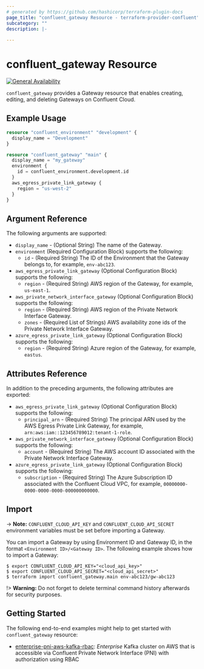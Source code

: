 ```yaml
---
# generated by https://github.com/hashicorp/terraform-plugin-docs
page_title: "confluent_gateway Resource - terraform-provider-confluent"
subcategory: ""
description: |-
  
---
```


# confluent_gateway Resource

[![General Availability](https://img.shields.io/badge/Lifecycle%20Stage-General%20Availability-%2345c6e8)](https://docs.confluent.io/cloud/current/api.html#section/Versioning/API-Lifecycle-Policy)

`confluent_gateway` provides a Gateway resource that enables creating, editing, and deleting Gateways on Confluent Cloud.

## Example Usage

```terraform
resource "confluent_environment" "development" {
  display_name = "Development"
}

resource "confluent_gateway" "main" {
  display_name = "my_gateway"
  environment {
    id = confluent_environment.development.id
  }
  aws_egress_private_link_gateway {
    region = "us-west-2"
  }
}
```

<!-- schema generated by tfplugindocs -->
## Argument Reference

The following arguments are supported:

- `display_name` - (Optional String) The name of the Gateway.
- `environment` (Required Configuration Block) supports the following:
  - `id` - (Required String) The ID of the Environment that the Gateway belongs to, for example, `env-abc123`.
- `aws_egress_private_link_gateway` (Optional Configuration Block) supports the following:
  - `region` - (Required String) AWS region of the Gateway, for example, `us-east-1`.
- `aws_private_network_interface_gateway` (Optional Configuration Block) supports the following:
  - `region` - (Required String) AWS region of the Private Network Interface Gateway.
  - `zones` - (Required List of Strings) AWS availability zone ids of the Private Network Interface Gateway.
- `azure_egress_private_link_gateway` (Optional Configuration Block) supports the following:
  - `region` - (Required String) Azure region of the Gateway, for example, `eastus`.

## Attributes Reference

In addition to the preceding arguments, the following attributes are exported:

- `aws_egress_private_link_gateway` (Optional Configuration Block) supports the following:
  - `principal_arn` - (Required String) The principal ARN used by the AWS Egress Private Link Gateway, for example, `arn:aws:iam::123456789012:tenant-1-role`.
- `aws_private_network_interface_gateway` (Optional Configuration Block) supports the following:
  - `account` - (Required String) The AWS account ID associated with the Private Network Interface Gateway.
- `azure_egress_private_link_gateway` (Optional Configuration Block) supports the following:
  - `subscription` - (Required String) The Azure Subscription ID associated with the Confluent Cloud VPC, for example, `00000000-0000-0000-0000-000000000000`.

## Import

-> **Note:** `CONFLUENT_CLOUD_API_KEY` and `CONFLUENT_CLOUD_API_SECRET` environment variables must be set before importing a Gateway.

You can import a Gateway by using Environment ID and Gateway ID, in the format `<Environment ID>/<Gateway ID>`. The following example shows how to import a Gateway:

```shell
$ export CONFLUENT_CLOUD_API_KEY="<cloud_api_key>"
$ export CONFLUENT_CLOUD_API_SECRET="<cloud_api_secret>"
$ terraform import confluent_gateway.main env-abc123/gw-abc123
```

!> **Warning:** Do not forget to delete terminal command history afterwards for security purposes.

## Getting Started
The following end-to-end examples might help to get started with `confluent_gateway` resource:
  * [enterprise-pni-aws-kafka-rbac](https://github.com/confluentinc/terraform-provider-confluent/tree/master/examples/configurations/enterprise-pni-aws-kafka-rbac): _Enterprise_ Kafka cluster on AWS that is accessible via Confluent Private Network Interface (PNI) with authorization using RBAC
